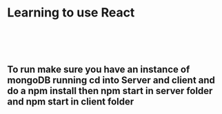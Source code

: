 <h1>Learning to use React<h1>


<br>
<h2><p>To run make sure you have an instance of mongoDB running
cd into Server and client and do a npm install
then npm start in server folder and npm start in client folder
<p></h2>
